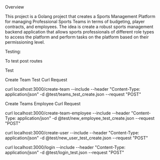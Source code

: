 
Overview

This project is a Golang project that creates a Sports Management Platform for managing Professional Sports Teams in terms of budgeting, player contracts, and employees. The idea is create a robust sports management backend application that allows sports professionals of different role types to access the platform and perform tasks on the platform based on their permissioning level.

Testing:

To test post routes

Test

Create Team Test Curl Request

curl localhost:3000/create-team --include --header "Content-Type: application/json" -d @test/teams_test_create.json --request "POST"

Create Teams Employee Curl Request

curl localhost:3000/create-team-employee --include --header "Content-Type: application/json" -d @test/new_employee_test_create.json --request "POST"

curl localhost:3000/create-user --include --header "Content-Type: application/json" -d @test/new_user_test_create.json --request "POST"

curl localhost:3000/login --include --header "Content-Type: application/json" -d @test/login_test.json --request "POST"

